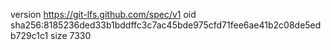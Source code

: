 version https://git-lfs.github.com/spec/v1
oid sha256:8185236ded33b1bddffc3c7ac45bde975cfd71fee6ae41b2c08de5edb729c1c1
size 7330
